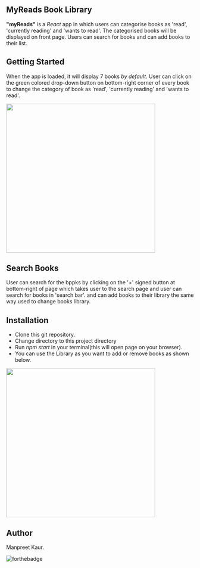 ## MyReads Book Library
**"myReads"** is a _React_ app in which users can categorise books as 'read', 'currently reading' and 'wants to read'. The categorised books will be displayed on front page. Users can search for books and can add books to their list.

## Getting Started
When the app is loaded, it will display 7 books _by default_. User can click on the green colored drop-down button on bottom-right corner of every book to change the category of book as 'read', 'currently reading' and 'wants to read'.

<p><img src='images/gifR.gif' width="400px" height="400px"/></p>

## Search Books
User can search for the bppks by clicking on the '+' signed button at bottom-right of page which takes user to the search page and user can search for books in 'search bar'. and can add books to their library the same way used to change books library.

## Installation
- Clone this git repository.
- Change directory to this project directory
- Run _npm start_ in your terminal(this will open page on your browser).
- You can use the Library as you want to add or remove books as shown below.

<p><img src='images/gif2.gif' width="400px" height="400px"/></p>

## Author
Manpreet Kaur.

![forthebadge](https://forthebadge.com/images/badges/built-with-love.svg)


